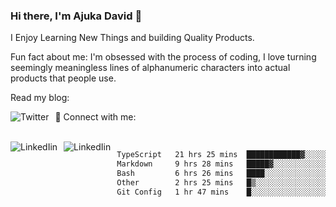 ### Hi there, I'm Ajuka David 🥷

I Enjoy Learning New Things and building Quality Products.

Fun fact about me: I'm obsessed with the process of coding, I love turning seemingly meaningless lines of alphanumeric characters into actual products that people use.

Read my blog:

<a href="https://tobit.hashnode.dev/"> <img src="https://img.shields.io/badge/Hashnode-2962FF?style=for-the-badge&logo=hashnode&logoColor=white"
     alt="Twitter"
     style="float: left; margin-right: 10px;" /> </a>


📱 Connect with me: 

<br />
<a href="https://www.linkedin.com/in/david-ajuka-630660144/"> <img src="https://img.shields.io/badge/LinkedIn-0077B5?style=for-the-badge&logo=linkedin&logoColor=white"
     alt="LinkedIin"
     style="float: left; margin-right: 10px;" /> </a> <a href="mailto:ajuka.zephiniah@gmail.com"> <img src="https://img.shields.io/badge/Gmail-D14836?style=for-the-badge&logo=gmail&logoColor=white"
     alt="LinkedIin"
     style="float: left; margin-right: 10px;" /> </a>
     

<!--START_SECTION:waka-->

```txt
TypeScript   21 hrs 25 mins  ████████████▓░░░░░░░░░░░░   51.25 %
Markdown     9 hrs 28 mins   █████▓░░░░░░░░░░░░░░░░░░░   22.66 %
Bash         6 hrs 26 mins   ████░░░░░░░░░░░░░░░░░░░░░   15.41 %
Other        2 hrs 25 mins   █▒░░░░░░░░░░░░░░░░░░░░░░░   05.79 %
Git Config   1 hr 47 mins    █░░░░░░░░░░░░░░░░░░░░░░░░   04.29 %
```

<!--END_SECTION:waka-->
